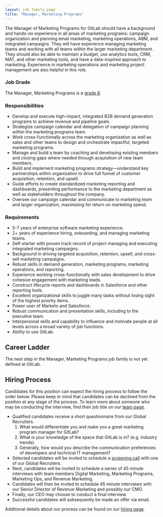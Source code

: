 ```yaml
---
layout: job_family_page
title: "Manager, Marketing Programs"
---
```


The Manager of Marketing Programs for GitLab should have a background and hands-on experience in all areas of marketing programs: campaign organization and planning email marketing, marketing operations, ABM, and integrated campaigns. They will have experience managing marketing teams and working with all teams within the larger marketing department. They should also be able to maintain a budget, use analytics tools, CRM, MAT, and other marketing tools, and have a data-inspired approach to marketing. Experience in marketing operations and marketing project management are also helpful in this role.

### Job Grade 

The Manager, Marketing Programs is a [grade 8](/handbook/total-rewards/compensation/compensation-calculator/#gitlab-job-grades).

### Responsibilities
* Develop and execute high-impact, integrated B2B demand generation programs to achieve revenue and pipeline goals.
* Strategize campaign calendar and delegation of campaign planning within the marketing programs team.
* Work cross-functionally across the marketing organization as well as sales and other teams to design and orchestrate impactful, targeted marketing programs.
* Manage and build a team by coaching and developing existing members and closing gaps where needed through acquisition of new team members.
* Build and implement marketing programs strategy—understand key partnerships within organization to drive full funnel of customer acquisition, retention, and upsell.
* Guide efforts to create standardized marketing reporting and dashboards, presenting performance to the marketing department as well as stakeholders throughout the company.
* Oversee our campaign calendar and communicate to marketing team and larger organization, maximizing for return on marketing spend.

### Requirements
* 5-7 years of enterprise software marketing experience.
* 2+ years of experience hiring, onboarding, and managing marketing teams.
* Self-starter with proven track record of project managing and executing integrated marketing campaigns.
* Background in driving targeted acquisition, retention, upsell, and cross-sell marketing campaigns.
* Robust skills in demand generation, marketing programs, marketing operations, and reporting.
* Experience working cross-functionally with sales development to drive cohesive engagement with marketing leads.
* Construct lifecycle reports and dashboards in Salesforce and other reporting tools.
* Excellent organizational skills to juggle many tasks without losing sight of the highest priority items.
* Power user of Marketo and Salesforce.
* Robust communication and presentation skills, including to the executive team.
* Interpersonal skills and capability to influence and motivate people at all levels across a broad variety of job functions.
* Ability to use GitLab.

## Career Ladder

The next step in the Manager, Marketing Programs job family is not yet defined at GitLab.

## Hiring Process

Candidates for this position can expect the hiring process to follow the order below. Please keep in mind that candidates can be declined from the position at any stage of the process. To learn more about someone who may be conducting the interview, find their job title on our [team page](/company/team/).

- Qualified candidates receive a short questionnaire from our Global Recruiters.
  1. What would differentiate you and make you a great marketing program manager for GitLab?
  1. What is your knowledge of the space that GitLab is in? (e.g. industry trends).
  1. Generally, how would you describe the communication preferences of developers and technical IT management?
- Selected candidates will be invited to schedule a [screening call](/handbook/hiring/#screening-call) with one of our Global Recruiters.
- Next, candidates will be invited to schedule a series of 45 minute interviews with team members Digital Marketing, Marketing Programs, Marketing Ops, and Revenue Marketing.
- Candidates will then be invited to schedule 45 minute interviews with our Senior Director of Revenue Marketing and possibly our CMO.
- Finally, our CEO may choose to conduct a final interview.
- Successful candidates will subsequently be made an offer via email.

Additional details about our process can be found on our [hiring page](/handbook/hiring/).
